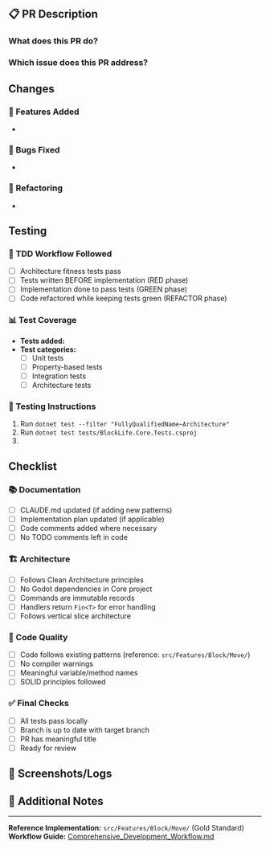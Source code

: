 ## 📋 PR Description

### What does this PR do?
<!-- Provide a clear and concise description of the changes -->

### Which issue does this PR address?
<!-- Link to the issue: Closes #XXX -->

## Changes

### 🎯 Features Added
<!-- List new features or functionality -->
- 

### 🐛 Bugs Fixed
<!-- List any bugs fixed -->
- 

### 🔧 Refactoring
<!-- Describe any refactoring done -->
- 

## Testing

### 🧪 TDD Workflow Followed
- [ ] Architecture fitness tests pass
- [ ] Tests written BEFORE implementation (RED phase)
- [ ] Implementation done to pass tests (GREEN phase)
- [ ] Code refactored while keeping tests green (REFACTOR phase)

### 📊 Test Coverage
- **Tests added:** <!-- Number of new tests -->
- **Test categories:** 
  - [ ] Unit tests
  - [ ] Property-based tests
  - [ ] Integration tests
  - [ ] Architecture tests

### 🔬 Testing Instructions
<!-- How should reviewers test these changes? -->
1. Run `dotnet test --filter "FullyQualifiedName~Architecture"`
2. Run `dotnet test tests/BlockLife.Core.Tests.csproj`
3. 

## Checklist

### 📚 Documentation
- [ ] CLAUDE.md updated (if adding new patterns)
- [ ] Implementation plan updated (if applicable)
- [ ] Code comments added where necessary
- [ ] No TODO comments left in code

### 🏗️ Architecture
- [ ] Follows Clean Architecture principles
- [ ] No Godot dependencies in Core project
- [ ] Commands are immutable records
- [ ] Handlers return `Fin<T>` for error handling
- [ ] Follows vertical slice architecture

### 🎨 Code Quality
- [ ] Code follows existing patterns (reference: `src/Features/Block/Move/`)
- [ ] No compiler warnings
- [ ] Meaningful variable/method names
- [ ] SOLID principles followed

### ✅ Final Checks
- [ ] All tests pass locally
- [ ] Branch is up to date with target branch
- [ ] PR has meaningful title
- [ ] Ready for review

## 📸 Screenshots/Logs
<!-- If applicable, add screenshots or test output -->

## 📝 Additional Notes
<!-- Any additional context for reviewers -->

---
**Reference Implementation:** `src/Features/Block/Move/` (Gold Standard)
**Workflow Guide:** [Comprehensive_Development_Workflow.md](../Docs/6_Guides/Comprehensive_Development_Workflow.md)